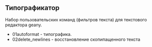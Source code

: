 ## Типографикатор
Набор пользовательских команд (фильтров текста) для текстового редактора geany.

* 01autoformat - типографика.
* 02delete_newlines - восстановление скопипащенного текста
